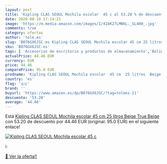 ```yaml
---
layout: post
title: 'Kipling CLAS SEOUL Mochila escolar  45 c al 53.20 % de descuento'
date: 2020-08-10 17:14:21
image: 'https://m.media-amazon.com/images/I/41bK27LMNkL._SL400_.jpg'
comments: true
category: ofertas
author: 'tole.es'
slug: 'B076GX6JSC-es Kipling CLAS SEOUL Mochila escolar 45 cm 25 litros Beige...'
sku: 'B076GX6JSC-es'
tags: [ 'Accesorios de escritorio y productos de almacenamiento','Bolígrafos, lápices y útiles de escritura','Costura y manualidades','Dibujo','Estuches escolares','Hogar y cocina','Lápices','Marcadores','Material de oficina','Materiales de dibujo','Materiales, organizadores y dispensadores de escritorio','Oficina y papelería','Portaminas','Rotuladores y subrayadores','Subrayadores','escolar','mochila', ]
actualPrice: 44.46 EUR
currency: EUR
price: 44.46
comparePrice: 95.0 EUR
prodname: 'Kipling CLAS SEOUL Mochila escolar  45 cm  25 litros  Beige  True Beige '
country: 'es'
flag: '🇪🇸'
brand: ''
buyurl: 'https://www.amazon.es/dp/B076GX6JSC/?tag=tolees-21'
descuento: '53.20'
average: '44.46'
---
```


Está [Kipling CLAS SEOUL Mochila escolar  45 cm  25 litros  Beige  True Beige ](https://www.amazon.es/dp/B076GX6JSC/?tag=tolees-21) con 53.20 de descuento por 44.46 EUR (original: 95.0 EUR) en el siguiente enlace!

[![Kipling CLAS SEOUL Mochila escolar  45 c](https://m.media-amazon.com/images/I/41bK27LMNkL._SL400_.jpg)](https://www.amazon.es/dp/B076GX6JSC/?tag=tolees-21)

ℹ️:


[🛒 Ver la oferta!!](https://www.amazon.es/dp/B076GX6JSC/?tag=tolees-21)
